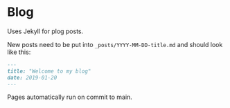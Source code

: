 # Blog

Uses Jekyll for plog posts.

New posts need to be put into `_posts/YYYY-MM-DD-title.md` and should look like this:

```md
---
title: "Welcome to my blog"
date: 2019-01-20
---
```

Pages automatically run on commit to main.